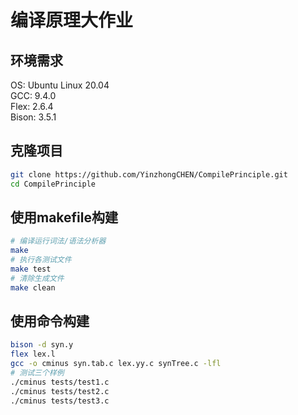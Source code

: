 # 编译原理大作业
## 环境需求
OS: Ubuntu Linux 20.04  
GCC: 9.4.0  
Flex: 2.6.4  
Bison: 3.5.1  
## 克隆项目
```bash
git clone https://github.com/YinzhongCHEN/CompilePrinciple.git  
cd CompilePrinciple
```
## 使用makefile构建
```bash
# 编译运行词法/语法分析器
make
# 执行各测试文件  
make test  
# 清除生成文件
make clean
```
## 使用命令构建
```bash
bison -d syn.y  
flex lex.l  
gcc -o cminus syn.tab.c lex.yy.c synTree.c -lfl  
# 测试三个样例
./cminus tests/test1.c  
./cminus tests/test2.c  
./cminus tests/test3.c
```



